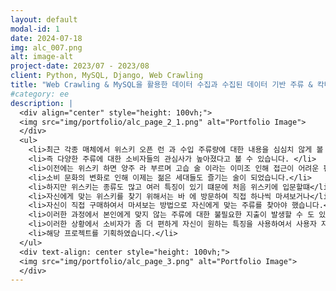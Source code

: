 ```yaml
---
layout: default
modal-id: 1
date: 2024-07-18
img: alc_007.png
alt: image-alt
project-date: 2023/07 - 2023/08
client: Python, MySQL, Django, Web Crawling
title: "Web Crawling & MySQL을 활용한 데이터 수집과 수집된 데이터 기반 주류 & 칵테일 추천" #따옴표 필수 
#category: ee
description: |
  <div align="center" style="height: 100vh;">
  <img src="img/portfolio/alc_page_2_1.png" alt="Portfolio Image">
  </div>
  <ul>
    <li>최근 각종 매체에서 위스키 오픈 런 과 수입 주류량에 대한 내용을 심심치 않게 볼 수 있습니다.</li>
    <li>즉 다양한 주류에 대한 소비자들의 관심사가 높아졌다고 볼 수 있습니다. </li>
    <li>이전에는 위스키 하면 양주 라 부르며 고습 술 이라는 이미조 인해 접근이 어려운 편이였으나</li>
    <li>소비 문화의 변화로 인해 이제는 젊은 세대들도 즐기는 술이 되었습니다.</li>
    <li>하지만 위스키는 종류도 많고 여러 특징이 있기 떄문에 처음 위스키에 입문할떄</li>
    <li>자신에게 맞는 위스키를 찾기 위해서는 바 에 방문하여 직접 하나씩 마셔보거나</li>
    <li>자신이 직접 구매하여서 마셔보는 방법으로 자신에게 맞는 주류를 찾아야 했습니다.</li>
    <li>이러한 과정에서 본인에게 맞지 않는 주류에 대한 불필요한 지출이 발생할 수 도 있고 시간적으로도 손해를 보는 상황이 발생합니다.</li>
    <li>이러한 상황에서 소비자가 좀 더 편하게 자신이 원하는 특징을 사용하여서 사용자 자신에게 맞는 위스키를 효율적으로 찾게 하기 위해</li>
    <li>해당 프로젝트를 기획하였습니다.</li> 
  </ul>
  <div text-align: center style="height: 100vh;">
  <img src="img/portfolio/alc_page_3.png" alt="Portfolio Image">
  </div>
---
```

